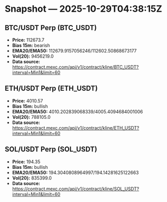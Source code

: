 # Snapshot — 2025-10-29T04:38:15Z

## BTC/USDT Perp (BTC_USDT)
- **Price:** 112673.7
- **Bias 15m:** bearish
- **EMA20/EMA50:** 112679.9157056246/112602.50868673177
- **Vol(20):** 9456219.0
- **Data source:** https://contract.mexc.com/api/v1/contract/kline/BTC_USDT?interval=Min1&limit=60

## ETH/USDT Perp (ETH_USDT)
- **Price:** 4010.57
- **Bias 15m:** bullish
- **EMA20/EMA50:** 4010.202839068339/4005.4094684001006
- **Vol(20):** 788105.0
- **Data source:** https://contract.mexc.com/api/v1/contract/kline/ETH_USDT?interval=Min1&limit=60

## SOL/USDT Perp (SOL_USDT)
- **Price:** 194.35
- **Bias 15m:** bullish
- **EMA20/EMA50:** 194.3040808964997/194.14281625122663
- **Vol(20):** 835399.0
- **Data source:** https://contract.mexc.com/api/v1/contract/kline/SOL_USDT?interval=Min1&limit=60
